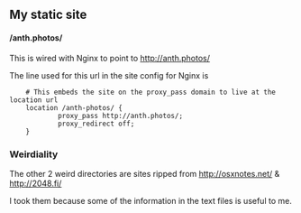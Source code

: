 ## My static site


#### /anth.photos/

This is wired with Nginx to point to http://anth.photos/

The line used for this url in the site config for Nginx is 
```
    # This embeds the site on the proxy_pass domain to live at the location url
    location /anth-photos/ {
            proxy_pass http://anth.photos/;
            proxy_redirect off;
    }

```


### Weirdiality

The other 2 weird directories are sites ripped from http://osxnotes.net/ & http://2048.fi/

I took them because some of the information in the text files is useful to me.
